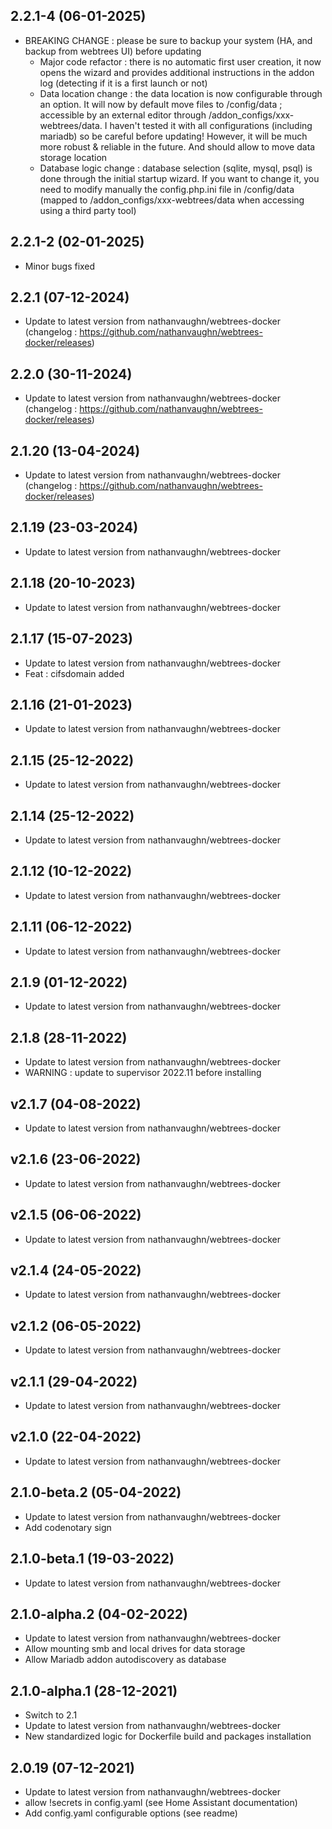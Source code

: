 ## 2.2.1-4 (06-01-2025)

- BREAKING CHANGE : please be sure to backup your system (HA, and backup from webtrees UI) before updating
  - Major code refactor : there is no automatic first user creation, it now opens the wizard and provides additional instructions in the addon log (detecting if it is a first launch or not)
  - Data location change : the data location is now configurable through an option. It will now by default move files to /config/data ; accessible by an external editor through /addon_configs/xxx-webtrees/data. I haven't tested it with all configurations (including mariadb) so be careful before updating! However, it will be much more robust & reliable in the future. And should allow to move data storage location
  - Database logic change : database selection (sqlite, mysql, psql) is done through the initial startup wizard. If you want to change it, you need to modify manually the config.php.ini file in /config/data (mapped to /addon_configs/xxx-webtrees/data when accessing using a third party tool)

## 2.2.1-2 (02-01-2025)

- Minor bugs fixed

## 2.2.1 (07-12-2024)

- Update to latest version from nathanvaughn/webtrees-docker (changelog : https://github.com/nathanvaughn/webtrees-docker/releases)

## 2.2.0 (30-11-2024)

- Update to latest version from nathanvaughn/webtrees-docker (changelog : https://github.com/nathanvaughn/webtrees-docker/releases)

## 2.1.20 (13-04-2024)

- Update to latest version from nathanvaughn/webtrees-docker (changelog : https://github.com/nathanvaughn/webtrees-docker/releases)

## 2.1.19 (23-03-2024)

- Update to latest version from nathanvaughn/webtrees-docker

## 2.1.18 (20-10-2023)

- Update to latest version from nathanvaughn/webtrees-docker

## 2.1.17 (15-07-2023)

- Update to latest version from nathanvaughn/webtrees-docker
- Feat : cifsdomain added

## 2.1.16 (21-01-2023)

- Update to latest version from nathanvaughn/webtrees-docker

## 2.1.15 (25-12-2022)

- Update to latest version from nathanvaughn/webtrees-docker

## 2.1.14 (25-12-2022)

- Update to latest version from nathanvaughn/webtrees-docker

## 2.1.12 (10-12-2022)

- Update to latest version from nathanvaughn/webtrees-docker

## 2.1.11 (06-12-2022)

- Update to latest version from nathanvaughn/webtrees-docker

## 2.1.9 (01-12-2022)

- Update to latest version from nathanvaughn/webtrees-docker

## 2.1.8 (28-11-2022)

- Update to latest version from nathanvaughn/webtrees-docker
- WARNING : update to supervisor 2022.11 before installing

## v2.1.7 (04-08-2022)

- Update to latest version from nathanvaughn/webtrees-docker

## v2.1.6 (23-06-2022)

- Update to latest version from nathanvaughn/webtrees-docker

## v2.1.5 (06-06-2022)

- Update to latest version from nathanvaughn/webtrees-docker

## v2.1.4 (24-05-2022)

- Update to latest version from nathanvaughn/webtrees-docker

## v2.1.2 (06-05-2022)

- Update to latest version from nathanvaughn/webtrees-docker

## v2.1.1 (29-04-2022)

- Update to latest version from nathanvaughn/webtrees-docker

## v2.1.0 (22-04-2022)

- Update to latest version from nathanvaughn/webtrees-docker

## 2.1.0-beta.2 (05-04-2022)

- Update to latest version from nathanvaughn/webtrees-docker
- Add codenotary sign

## 2.1.0-beta.1 (19-03-2022)

- Update to latest version from nathanvaughn/webtrees-docker

## 2.1.0-alpha.2 (04-02-2022)

- Update to latest version from nathanvaughn/webtrees-docker
- Allow mounting smb and local drives for data storage
- Allow Mariadb addon autodiscovery as database

## 2.1.0-alpha.1 (28-12-2021)

- Switch to 2.1
- Update to latest version from nathanvaughn/webtrees-docker
- New standardized logic for Dockerfile build and packages installation

## 2.0.19 (07-12-2021)

- Update to latest version from nathanvaughn/webtrees-docker
- allow !secrets in config.yaml (see Home Assistant documentation)
- Add config.yaml configurable options (see readme)
